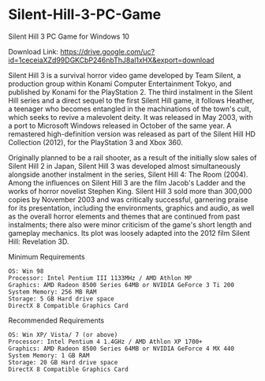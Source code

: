 # Silent-Hill-3-PC-Game
Silent Hill 3 PC Game for Windows 10

Download Link: https://drive.google.com/uc?id=1ceceiaXZd99DGKCbP246nbThJ8al1xHX&export=download

 
Silent Hill 3 is a survival horror video game developed by Team Silent, a production group within Konami Computer Entertainment Tokyo, and published by Konami for the PlayStation 2. The third instalment in the Silent Hill series and a direct sequel to the first Silent Hill game, it follows Heather, a teenager who becomes entangled in the machinations of the town's cult, which seeks to revive a malevolent deity. It was released in May 2003, with a port to Microsoft Windows released in October of the same year. A remastered high-definition version was released as part of the Silent Hill HD Collection (2012), for the PlayStation 3 and Xbox 360.
 

Originally planned to be a rail shooter, as a result of the initially slow sales of Silent Hill 2 in Japan, Silent Hill 3 was developed almost simultaneously alongside another instalment in the series, Silent Hill 4: The Room (2004). Among the influences on Silent Hill 3 are the film Jacob's Ladder and the works of horror novelist Stephen King. Silent Hill 3 sold more than 300,000 copies by November 2003 and was critically successful, garnering praise for its presentation, including the environments, graphics and audio, as well as the overall horror elements and themes that are continued from past instalments; there also were minor criticism of the game's short length and gameplay mechanics. Its plot was loosely adapted into the 2012 film Silent Hill: Revelation 3D.

 

Minimum Requirements

    OS: Win 98
    Processor: Intel Pentium III 1133MHz / AMD Athlon MP
    Graphics: AMD Radeon 8500 Series 64MB or NVIDIA GeForce 3 Ti 200
    System Memory: 256 MB RAM
    Storage: 5 GB Hard drive space
    DirectX 8 Compatible Graphics Card

 

Recommended Requirements

    OS: Win XP/ Vista/ 7 (or above)
    Processor: Intel Pentium 4 1.4GHz / AMD Athlon XP 1700+
    Graphics: AMD Radeon 8500 Series 64MB or NVIDIA GeForce 4 MX 440
    System Memory: 1 GB RAM
    Storage: 20 GB Hard drive space
    DirectX 8 Compatible Graphics Card

